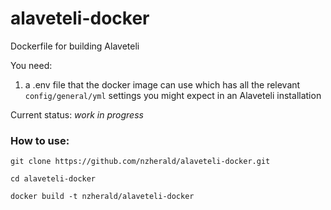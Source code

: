 # alaveteli-docker

Dockerfile for building Alaveteli

You need:

1. a .env file that the docker image can use which has all the relevant
   `config/general/yml` settings you might expect in an Alaveteli
   installation




Current status: *work in progress*


### How to use:

`git clone https://github.com/nzherald/alaveteli-docker.git`

`cd alaveteli-docker`

`docker build -t nzherald/alaveteli-docker`
